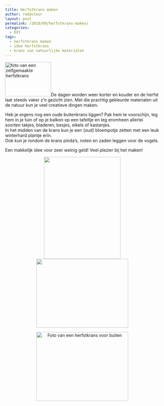 ```yaml
---
title: Herfstkrans maken
author: redacteur
layout: post
permalink: /2010/09/herfstkrans-maken/
categories:
  - DIY
tags:
  - herfstkrans maken
  - idee herfstkrans
  - krans van natuurlijke materialen
---
```

<img class="alignleft size-thumbnail wp-image-765" title="Herfstkrans" src="http://www.schildertuin.nl/wordpress/wp-content/uploads/2010/09/herfstkrans2-150x112.jpg" alt="foto van een zelfgemaakte herfstkrans" width="150" height="112" />De dagen worden weer korter en kouder en de herfst laat steeds vaker z&#8217;n gezicht zien. Met die prachtig gekleurde materialen uit de natuur kun je veel creatieve dingen maken.<!--more-->

Heb je ergens nog een oude buitenkrans liggen? Pak hem te voorschijn, leg hem in je tuin of op je balkon op een tafeltje en leg eromheen allerlei soorten takjes, bladeren, besjes, eikels of kastanjes.  
In het midden van de krans kun je een (oud) bloempotje zetten met een leuk winterhard plantje erin.  
Ook kun je rondom de krans pinda&#8217;s, noten en zaden leggen voor de vogels.

Een makkelijk idee voor zeer weinig geld! Veel plezier bij het maken!

<p style="text-align: center;">
  <img class="aligncenter size-full wp-image-764" title="Herfstkrans 2" src="http://www.schildertuin.nl/wordpress/wp-content/uploads/2010/09/herfstkrans1.jpg" alt="" width="250" height="333" /><img class="aligncenter size-full wp-image-765" title="Herfstkrans foto 3" src="http://www.schildertuin.nl/wordpress/wp-content/uploads/2010/09/herfstkrans2.jpg" alt="" width="300" height="225" />
</p>

<p style="text-align: center;">
  <img class="aligncenter size-full wp-image-759" title="Herfstkrans voor buiten" src="http://www.schildertuin.nl/wordpress/wp-content/uploads/2010/09/herfstkrans3.jpg" alt="Foto van een herfstkrans voor buiten" width="300" height="225" />
</p>